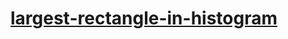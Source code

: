# [largest-rectangle-in-histogram](https://leetcode-cn.com/problems/largest-rectangle-in-histogram)
